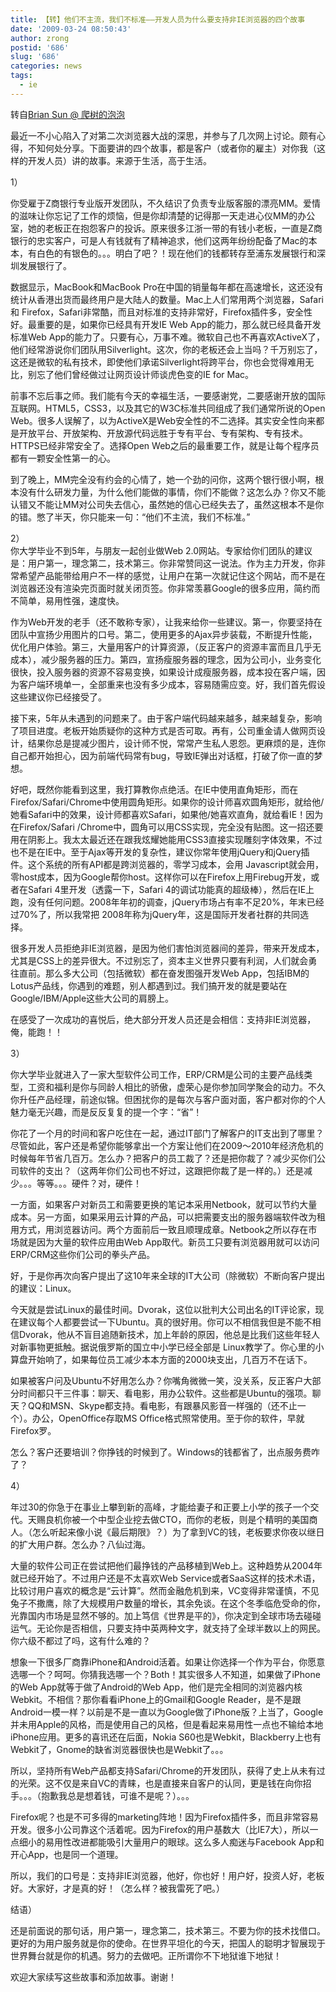 ```yaml
---
title: 【转】他们不主流，我们不标准——开发人员为什么要支持非IE浏览器的四个故事
date: '2009-03-24 08:50:43'
author: zrong
postid: '686'
slug: '686'
categories: news
tags:
  - ie
---
```


转自[Brian Sun @ 爬树的泡泡](http://www.briansun.com)

最近一不小心陷入了对第二次浏览器大战的深思，并参与了几次网上讨论。颇有心得，不知何处分享。下面要讲的四个故事，都是客户（或者你的雇主）对你我（这样的开发人员）讲的故事。来源于生活，高于生活。

1）  

你受雇于Z商银行专业版开发团队，不久结识了负责专业版客服的漂亮MM。爱情的滋味让你忘记了工作的烦恼，但是你却清楚的记得那一天走进心仪MM的办公室，她的老板正在抱怨客户的投诉。原来很多江浙一带的有钱小老板，一直是Z商银行的忠实客户，可是人有钱就有了精神追求，他们这两年纷纷配备了Mac的本本，有白色的有银色的。。。明白了吧？！现在他们的钱都转存至浦东发展银行和深圳发展银行了。

数据显示，MacBook和MacBook
Pro在中国的销量每年都在高速增长，这还没有统计从香港出货而最终用户是大陆人的数量。Mac上人们常用两个浏览器，Safari和
Firefox，Safari非常酷，而且对标准的支持非常好，Firefox插件多，安全性好。最重要的是，如果你已经具有开发IE
Web App的能力，那么就已经具备开发标准Web
App的能力了。只要有心，万事不难。微软自己也不再喜欢ActiveX了，他们经常游说你们团队用Silverlight。这次，你的老板还会上当吗？千万别忘了，这还是微软的私有技术，即使他们承诺Silverlight将跨平台，你也会觉得难用无比，别忘了他们曾经做过让网页设计师谈虎色变的IE
for Mac。  
<!--more-->  

前事不忘后事之师。我们能有今天的幸福生活，一要感谢党，二要感谢开放的国际互联网。HTML5，CSS3，以及其它的W3C标准共同组成了我们通常所说的Open
Web。很多人误解了，以为ActiveX是Web安全性的不二选择。其实安全性向来都是开放平台、开放架构、开放源代码远胜于专有平台、专有架构、专有技术。HTTPS已经非常安全了。选择Open
Web之后的最重要工作，就是让每个程序员都有一颗安全性第一的心。

到了晚上，MM完全没有约会的心情了，她一个劲的问你，这两个银行很小啊，根本没有什么研发力量，为什么他们能做的事情，你们不能做？这怎么办？你又不能认错又不能让MM对公司失去信心，虽然她的信心已经失去了，虽然这根本不是你的错。憋了半天，你只能来一句：“他们不主流，我们不标准。”

2）  
你大学毕业不到5年，与朋友一起创业做Web
2.0网站。专家给你们团队的建议是：用户第一，理念第二，技术第三。你非常赞同这一说法。作为主力开发，你非常希望产品能带给用户不一样的感觉，让用户在第一次就记住这个网站，而不是在浏览器还没有渲染完页面时就关闭页签。你非常羡慕Google的很多应用，简约而不简单，易用性强，速度快。

作为Web开发的老手（还不敢称专家），让我来给你一些建议。第一，你要坚持在团队中宣扬少用图片的口号。第二，使用更多的Ajax异步装载，不断提升性能，优化用户体验。第三，大量用客户的计算资源，（反正客户的资源丰富而且几乎无成本），减少服务器的压力。第四，宣扬瘦服务器的理念，因为公司小，业务变化很快，投入服务器的资源不容易变换，如果设计成瘦服务器，成本投在客户端，因为客户端环境单一，全部重来也没有多少成本，容易随需应变。好，我们首先假设这些建议你已经接受了。

接下来，5年从未遇到的问题来了。由于客户端代码越来越多，越来越复杂，影响了项目进度。老板开始质疑你的这种方式是否可取。再有，公司重金请人做网页设计，结果你总是提减少图片，设计师不悦，常常产生私人恩怨。更麻烦的是，连你自己都开始担心，因为前端代码常有bug，导致IE弹出对话框，打破了你一直的梦想。

好吧，既然你能看到这里，我打算教你点绝活。在IE中使用直角矩形，而在Firefox/Safari/Chrome中使用圆角矩形。如果你的设计师喜欢圆角矩形，就给他/她看Safari中的效果，设计师都喜欢Safari，如果他/她喜欢直角，就给看IE！因为在Firefox/Safari
/Chrome中，圆角可以用CSS实现，完全没有贴图。这一招还要用在阴影上。我太太最近还在跟我炫耀她能用CSS3直接实现雕刻字体效果，不过也不是在IE中。至于Ajax等开发的复杂性，建议你常年使用jQuery和jQuery插件。这个系统的所有API都是跨浏览器的，零学习成本，会用
Javascript就会用，零host成本，因为Google帮你host。这样你可以在Firefox上用Firebug开发，或者在Safari
4里开发（透露一下，Safari
4的调试功能真的超级棒），然后在IE上跑，没有任何问题。2008年年初的调查，jQuery市场占有率不足20%，年末已经过70%了，所以我常把
2008年称为jQuery年，这是国际开发者社群的共同选择。

很多开发人员拒绝非IE浏览器，是因为他们害怕浏览器间的差异，带来开发成本，尤其是CSS上的差异很大。不过别忘了，资本主义世界只要有利润，人们就会勇往直前。那么多大公司（包括微软）都在奋发图强开发Web
App，包括IBM的Lotus产品线，你遇到的难题，别人都遇到过。我们搞开发的就是要站在Google/IBM/Apple这些大公司的肩膀上。

在感受了一次成功的喜悦后，绝大部分开发人员还是会相信：支持非IE浏览器，俺，能跑！！

3）  

你大学毕业就进入了一家大型软件公司工作，ERP/CRM是公司的主要产品线类型，工资和福利是你与同龄人相比的骄傲，虚荣心是你参加同学聚会的动力。不久你升任产品经理，前途似锦。但困扰你的是每次与客户面对面，客户都对你的个人魅力毫无兴趣，而是反反复复的提一个字：“省”！

你花了一个月的时间和客户吃住在一起，通过IT部门了解客户的IT支出到了哪里？尽管如此，客户还是希望你能够拿出一个方案让他们在2009～2010年经济危机的时候每年节省几百万。怎么办？把客户的员工裁了？还是把你裁了？减少买你们公司软件的支出？（这两年你们公司也不好过，这跟把你裁了是一样的。）还是减少。。。等等。。。硬件？对，硬件！

一方面，如果客户对新员工和需要更换的笔记本采用Netbook，就可以节约大量成本。另一方面，如果采用云计算的产品，可以把需要支出的服务器端软件改为租用方式，用浏览器访问。两个方面前后一致且顺理成章。Netbook之所以存在市场就是因为大量的软件应用由Web
App取代。新员工只要有浏览器用就可以访问ERP/CRM这些你们公司的拳头产品。

好，于是你再次向客户提出了这10年来全球的IT大公司（除微软）不断向客户提出的建议：Linux。

今天就是尝试Linux的最佳时间。Dvorak，这位以批判大公司出名的IT评论家，现在建议每个人都要尝试一下Ubuntu。真的很好用。你可以不相信我但是不能不相信Dvorak，他从不盲目追随新技术，加上年龄的原因，他总是比我们这些年轻人对新事物更抵触。据说俄罗斯的国立中小学已经全部是
Linux教学了。你心里的小算盘开始响了，如果每位员工减少本本方面的2000块支出，几百万不在话下。

如果被客户问及Ubuntu不好用怎么办？你嘴角微微一笑，没关系，反正客户大部分时间都只干三件事：聊天、看电影，用办公软件。这些都是Ubuntu的强项。聊天？QQ和MSN、Skype都支持。看电影，有跟暴风影音一样强的（还不止一个）。办公，OpenOffice存取MS
Office格式照常使用。至于你的软件，早就Firefox罗。

怎么？客户还要培训？你挣钱的时候到了。Windows的钱都省了，出点服务费咋了？

4）  

年过30的你急于在事业上攀到新的高峰，才能给妻子和正要上小学的孩子一个交代。天赐良机你被一个中型企业挖去做CTO，而你的老板，则是个精明的美国商人。（怎么听起来像小说《最后期限》？）为了拿到VC的钱，老板要求你夜以继日的扩大用户群。怎么办？八仙过海。

大量的软件公司正在尝试把他们最挣钱的产品移植到Web上。这种趋势从2004年就已经开始了。不过用户还是不太喜欢Web
Service或者SaaS这样的技术术语，比较讨用户喜欢的概念是“云计算”。然而金融危机到来，VC变得非常谨慎，不见兔子不撒鹰，除了大规模用户数量的增长，其余免谈。在这个冬季临危受命的你，光靠国内市场是显然不够的。加上笃信《世界是平的》，你决定到全球市场去碰碰运气。无论你是否相信，只要支持中英两种文字，就支持了全球半数以上的网民。你六级不都过了吗，这有什么难的？

想象一下很多厂商靠iPhone和Android活着。如果让你选择一个作为平台，你愿意选哪一个？呵呵。你猜我选哪一个？Both！其实很多人不知道，如果做了iPhone的Web
App就等于做了Android的Web
App，他们是完全相同的浏览器内核Webkit。不相信？那你看看iPhone上的Gmail和Google
Reader，是不是跟Android一模一样？以前是不是一直以为Google做了iPhone版？上当了，Google并未用Apple的风格，而是使用自己的风格，但是看起来易用性一点也不输给本地iPhone应用。更多的喜讯还在后面，Nokia
S60也是Webkit，Blackberry上也有Webkit了，Gnome的缺省浏览器很快也是Webkit了。。。

所以，坚持所有Web产品都支持Safari/Chrome的开发团队，获得了史上从未有过的光荣。这不仅是来自VC的青睐，也是直接来自客户的认同，更是钱在向你招手。。。（抱歉我总是想着钱，可谁不是呢？）。。。

Firefox呢？也是不可多得的marketing阵地！因为Firefox插件多，而且非常容易开发。很多小公司靠这个活着呢。因为Firefox的用户基数大（比IE7大），所以一点细小的易用性改进都能吸引大量用户的眼球。这么多人痴迷与Facebook
App和开心App，也是同一个道理。

所以，我们的口号是：支持非IE浏览器，他好，你也好！用户好，投资人好，老板好。大家好，才是真的好！（怎么样？被我雷死了吧。）

结语）

还是前面说的那句话，用户第一，理念第二，技术第三。不要为你的技术找借口。更好的为用户服务就是你的使命。在世界平坦化的今天，把国人的聪明才智展现于世界舞台就是你的机遇。努力的去做吧。正所谓你不下地狱谁下地狱！

欢迎大家续写这些故事和添加故事。谢谢！

